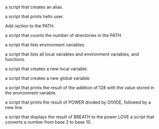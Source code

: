 a script that creates an alias.                                                                              

a script that prints hello user.                                                                             

Add /action to the PATH.                                                                                     

a script that counts the number of directories in the PATH.                                                  

a script that lists environment variables.                                                                   

a script that lists all local variables and environment variables, and functions.                            

a script that creates a new local variable.                                                                  

a script that creates a new global variable.                                                                 

a script that prints the result of the addition of 128 with the value stored in the environment variable.    

a script that prints the result of POWER divided by DIVIDE, followed by a new line.                          

a script that displays the result of BREATH to the power LOVE 
a script that converts a number from base 2 to base 10.

